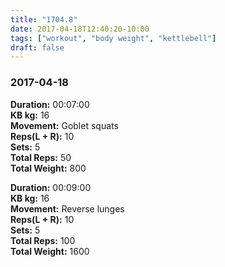 ```yaml
---
title: "1704.8"
date: 2017-04-18T12:40:20-10:00
tags: ["workout", "body weight", "kettlebell"]
draft: false
---
```


### 2017-04-18

**Duration:** 00:07:00  
**KB kg:** 16  
**Movement:** Goblet squats  
**Reps(L + R):** 10  
**Sets:** 5  
**Total Reps:** 50  
**Total Weight:** 800

**Duration:** 00:09:00  
**KB kg:** 16  
**Movement:** Reverse lunges  
**Reps(L + R):** 10  
**Sets:** 5  
**Total Reps:** 100  
**Total Weight:** 1600